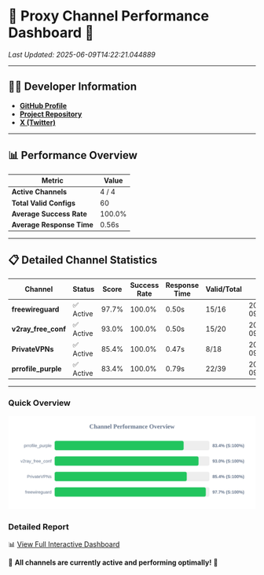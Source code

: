 # 🌟 Proxy Channel Performance Dashboard 🌟

_Last Updated: 2025-06-09T14:22:21.044889_

---

## 👩‍💻 Developer Information

- **[GitHub Profile](https://github.com/4n0nymou3)**  
- **[Project Repository](https://github.com/4n0nymou3/multi-proxy-config-fetcher)**  
- **[X (Twitter)](https://x.com/4n0nymou3)**  

---

## 📊 Performance Overview

| Metric                | Value       |
|-----------------------|-------------|
| **Active Channels**   | 4 / 4       |
| **Total Valid Configs** | 60          |
| **Average Success Rate** | 100.0%      |
| **Average Response Time** | 0.56s       |

---

## 📋 Detailed Channel Statistics

| Channel          | Status     | Score  | Success Rate | Response Time | Valid/Total | Last Success               |
|------------------|------------|--------|--------------|---------------|-------------|----------------------------|
| **freewireguard**  | ✅ Active  | 97.7%  | 100.0% | 0.50s         | 15/16       | 2025-06-09T14:22:21.043138 |
| **v2ray_free_conf**  | ✅ Active  | 93.0%  | 100.0% | 0.50s         | 15/20       | 2025-06-09T14:22:20.012455 |
| **PrivateVPNs**  | ✅ Active  | 85.4%  | 100.0% | 0.47s         | 8/18       | 2025-06-09T14:22:20.520629 |
| **prrofile_purple**  | ✅ Active  | 83.4%  | 100.0% | 0.79s         | 22/39       | 2025-06-09T14:22:19.469839 |

---

### Quick Overview
<div align="center">
  <a href="https://raw.githubusercontent.com/nullluser/NullRepo/refs/heads/main/assets/channel_stats_chart.svg">
    <img src="https://raw.githubusercontent.com/nullluser/NullRepo/refs/heads/main/assets/channel_stats_chart.svg" alt="Source Performance Statistics" width="800">
  </a>
</div>

### Detailed Report
📊 [View Full Interactive Dashboard](https://htmlpreview.github.io/?https://github.com/nullluser/NullRepo/blob/main/assets/performance_report.html)

🎉 **All channels are currently active and performing optimally!** 🎉
